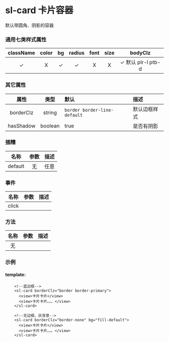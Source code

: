 # sl-card 卡片容器

默认带圆角、阴影的容器

### 通用七类样式属性

| className | color |    bg    |  radius  | font  | size  |          bodyClz          |
| :-------: | :---: | :------: | :------: | :---: | :---: | :-----------------------: |
| &#10003;  | &Chi; | &#10003; | &#10003; | &Chi; | &Chi; | &#10003; 默认 plr-l ptb-d |

### 其它属性

|   属性    |  类型   | 默认                         | 描述         |
| :-------: | :-----: | :--------------------------- | :----------- |
| borderClz | string  | `border border-line-default` | 默认边框样式 |
| hasShadow | boolean | true                         | 是否有阴影   |

### 插糟

|  名称   | 参数 | 描述 |
| :-----: | :--: | ---- |
| default |  无  | 任意 |

### 事件

| 名称  | 参数 | 描述 |
| :---: | :--: | ---- |
| click |      |      |

### 方法

| 名称 | 参数 | 描述 |
| :--: | :--: | ---- |
|  无  |      |      |

### 示例

#### template:

```
    <!--蓝边框-->
    <sl-card borderClz="border border-primary">
      <view>卡片卡片</view>
      <view>卡片卡片。。。</view>
    </sl-card>

    <!--无边框、灰背景-->
    <sl-card borderClz="border-none" bg="fill-default">
      <view>卡片卡片</view>
      <view>卡片卡片。。。</view>
    </sl-card>
```
